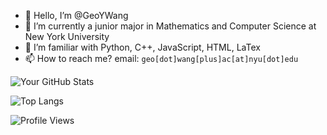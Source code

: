 <!--## Hi there 👋-->

<!--
**GeoYWang/GeoYWang** is a ✨ _special_ ✨ repository because its `README.md` (this file) appears on your GitHub profile.

Here are some ideas to get you started:

- 🔭 I’m currently working on ...
- 🌱 I’m currently learning ...
- 👯 I’m looking to collaborate on ...
- 🤔 I’m looking for help with ...
- 💬 Ask me about ...
- 📫 How to reach me: ...
- 😄 Pronouns: ...
- ⚡ Fun fact: ...
-->

- 👋 Hello, I’m @GeoYWang
- 🌱 I’m currently a junior major in Mathematics and Computer Science at New York University
- 💞️ I’m familiar with Python, C++, JavaScript, HTML, LaTex
- 📫 How to reach me? email: `geo[dot]wang[plus]ac[at]nyu[dot]edu`
<!--- ⚡ Fun fact: Love Patchouli!-->

![Your GitHub Stats](https://github-readme-stats.vercel.app/api/top-langs/?username=GeoYWang&layout=pie&theme=tokyonight&langs_count=8)


![Top Langs](https://github-readme-stats.vercel.app/api/top-langs/?username=GeoYWang&layout=donut&theme=tokyonight)

![Profile Views](https://komarev.com/ghpvc/?username=AcideFluorhydrique)
<!---
AcideFluorhydrique/AcideFluorhydrique is a ✨ special ✨ repository because its `README.md` (this file) appears on your GitHub profile.
You can click the Preview link to take a look at your changes.
--->
